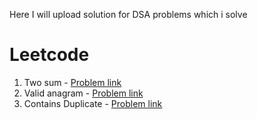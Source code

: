 Here I will upload solution for DSA problems which i solve 

# Leetcode

1. Two sum - [Problem link](https://leetcode.com/problems/two-sum/description/)
242. Valid anagram - [Problem link](https://leetcode.com/problems/valid-anagram/)
217. Contains Duplicate - [Problem link](https://leetcode.com/problems/contains-duplicate/)